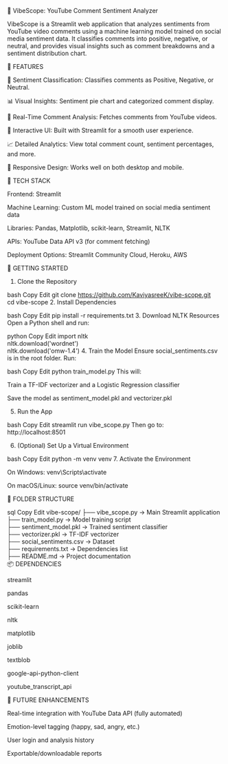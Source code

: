 🎯 VibeScope: YouTube Comment Sentiment Analyzer

VibeScope is a Streamlit web application that analyzes sentiments from YouTube video comments using a machine learning model trained on social media sentiment data. It classifies comments into positive, negative, or neutral, and provides visual insights such as comment breakdowns and a sentiment distribution chart.

📌 FEATURES

🧠 Sentiment Classification: Classifies comments as Positive, Negative, or Neutral.

📊 Visual Insights: Sentiment pie chart and categorized comment display.

🔄 Real-Time Comment Analysis: Fetches comments from YouTube videos.

🎨 Interactive UI: Built with Streamlit for a smooth user experience.

📈 Detailed Analytics: View total comment count, sentiment percentages, and more.

📱 Responsive Design: Works well on both desktop and mobile.

🧰 TECH STACK

Frontend: Streamlit

Machine Learning: Custom ML model trained on social media sentiment data

Libraries: Pandas, Matplotlib, scikit-learn, Streamlit, NLTK

APIs: YouTube Data API v3 (for comment fetching)

Deployment Options: Streamlit Community Cloud, Heroku, AWS

🚀 GETTING STARTED

1. Clone the Repository

bash
Copy
Edit
git clone https://github.com/KaviyasreeK/vibe-scope.git  
cd vibe-scope
2. Install Dependencies

bash
Copy
Edit
pip install -r requirements.txt
3. Download NLTK Resources
Open a Python shell and run:

python
Copy
Edit
import nltk  
nltk.download('wordnet')  
nltk.download('omw-1.4')
4. Train the Model
Ensure social_sentiments.csv is in the root folder.
Run:

bash
Copy
Edit
python train_model.py
This will:

Train a TF-IDF vectorizer and a Logistic Regression classifier

Save the model as sentiment_model.pkl and vectorizer.pkl

5. Run the App

bash
Copy
Edit
streamlit run vibe_scope.py
Then go to: http://localhost:8501

6. (Optional) Set Up a Virtual Environment

bash
Copy
Edit
python -m venv venv
7. Activate the Environment

On Windows: venv\Scripts\activate

On macOS/Linux: source venv/bin/activate

📁 FOLDER STRUCTURE

sql
Copy
Edit
vibe-scope/
├── vibe_scope.py              → Main Streamlit application  
├── train_model.py             → Model training script  
├── sentiment_model.pkl        → Trained sentiment classifier  
├── vectorizer.pkl             → TF-IDF vectorizer  
├── social_sentiments.csv      → Dataset  
├── requirements.txt           → Dependencies list  
├── README.md                  → Project documentation  
📦 DEPENDENCIES

streamlit

pandas

scikit-learn

nltk

matplotlib

joblib

textblob

google-api-python-client

youtube_transcript_api

🔮 FUTURE ENHANCEMENTS

Real-time integration with YouTube Data API (fully automated)

Emotion-level tagging (happy, sad, angry, etc.)

User login and analysis history

Exportable/downloadable reports
